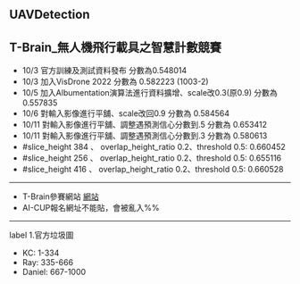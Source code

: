 UAVDetection
---
T-Brain_無人機飛行載具之智慧計數競賽
---
* 10/3 官方訓練及測試資料發布 分數為0.548014
* 10/3 加入VisDrone 2022 分數為 0.582223 (1003-2)
* 10/5 加入Albumentation演算法進行資料擴增、scale改0.3(原0.9) 分數為 0.557835
* 10/6 對輸入影像進行平舖、scale改回0.9 分數為 0.584564
* 10/11 對輸入影像進行平舖、調整遇預測信心分數到.5 分數為 0.653412
* 10/11 對輸入影像進行平舖、調整遇預測信心分數到.3 分數為 0.580613
* #slice_height 384 、 overlap_height_ratio 0.2、threshold 0.5: 0.660452
* #slice_height 256 、 overlap_height_ratio 0.2、threshold 0.5: 0.655116
* #slice_height 416 、 overlap_height_ratio 0.2、threshold 0.5: 0.660528
---
* T-Brain參賽網站
[網站](https://tbrain.trendmicro.com.tw/Competitions/Details/25)
* AI-CUP報名網址不能貼，會被亂入%%
---
label
1.官方垃圾圖
  * KC: 	1-334
  * Ray: 	335-666
  * Daniel:	667-1000
